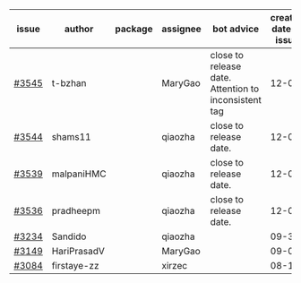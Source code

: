 | issue | author | package | assignee | bot advice | created date of issue | target release date | date from target |
| ------ | ------ | ------ | ------ | ------ | ------ | ------ | :-----: |
| [#3545](https://github.com/Azure/sdk-release-request/issues/3545) | t-bzhan |  | MaryGao | close to release date.  Attention to inconsistent tag | 12-08 | 12-23 | 1 |
| [#3544](https://github.com/Azure/sdk-release-request/issues/3544) | shams11 |  | qiaozha | close to release date.  | 12-07 | 12-23 | 1 |
| [#3539](https://github.com/Azure/sdk-release-request/issues/3539) | malpaniHMC |  | qiaozha | close to release date.  | 12-06 | 12-23 | 1 |
| [#3536](https://github.com/Azure/sdk-release-request/issues/3536) | pradheepm |  | qiaozha | close to release date.  | 12-06 | 12-23 | 1 |
| [#3234](https://github.com/Azure/sdk-release-request/issues/3234) | Sandido |  | qiaozha |  | 09-30 | 10-17 |  |
| [#3149](https://github.com/Azure/sdk-release-request/issues/3149) | HariPrasadV |  | MaryGao |  | 09-07 | 10-11 |  |
| [#3084](https://github.com/Azure/sdk-release-request/issues/3084) | firstaye-zz |  | xirzec |  | 08-11 |  | 0 |
